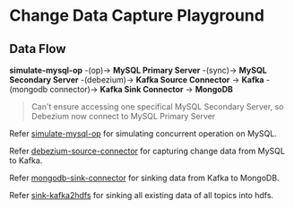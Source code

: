 # Change Data Capture Playground

## Data Flow

**simulate-mysql-op** -(op)-> **MySQL Primary Server** -(sync)-> **MySQL Secondary Server** -(debezium)-> **Kafka Source Connector** -> **Kafka** -(mongodb connector)-> **Kafka Sink Connector** -> **MongoDB**

> Can't ensure accessing one specifical MySQL Secondary Server, so Debezium now connect to MySQL Primary Server

Refer [simulate-mysql-op](./simulate-mysql-op) for simulating concurrent operation on MySQL.

Refer [debezium-source-connector](./debezium-source-connector) for capturing change data from MySQL to Kafka.

Refer [mongodb-sink-connector](./mongodb-sink-connector) for sinking data from Kafka to MongoDB.

Refer [sink-kafka2hdfs](./sink-kafka2hdfs) for sinking all existing data of all topics into hdfs.
